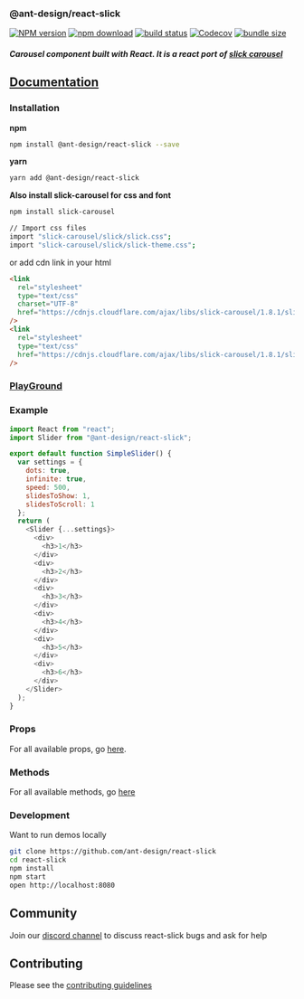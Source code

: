 ### @ant-design/react-slick

[![NPM version][npm-image]][npm-url]
[![npm download][download-image]][download-url]
[![build status][github-actions-image]][github-actions-url]
[![Codecov][codecov-image]][codecov-url]
[![bundle size][bundlephobia-image]][bundlephobia-url]

[npm-image]: http://img.shields.io/npm/v/@ant-design/react-slick.svg?style=flat-square
[npm-url]: http://npmjs.org/package/@ant-design/react-slick
[travis-image]: https://img.shields.io/travis/ant-design/react-slick/master?style=flat-square
[travis-url]: https://travis-ci.com/ant-design/react-slick
[github-actions-image]: https://github.com/ant-design/react-slick/workflows/CI/badge.svg
[github-actions-url]: https://github.com/ant-design/react-slick/actions
[codecov-image]: https://img.shields.io/codecov/c/github/ant-design/react-slick/master.svg?style=flat-square
[codecov-url]: https://app.codecov.io/gh/ant-design/react-slick
[david-url]: https://david-dm.org/ant-design/react-slick
[david-image]: https://david-dm.org/ant-design/react-slick/status.svg?style=flat-square
[david-dev-url]: https://david-dm.org/ant-design/react-slick?type=dev
[david-dev-image]: https://david-dm.org/ant-design/react-slick/dev-status.svg?style=flat-square
[download-image]: https://img.shields.io/npm/dm/@ant-design/react-slick.svg?style=flat-square
[download-url]: https://npmjs.org/package/@ant-design/react-slick
[bundlephobia-url]: https://bundlephobia.com/package/@ant-design/react-slick
[bundlephobia-image]: https://badgen.net/bundlephobia/minzip/@ant-design/react-slick
[dumi-url]: https://github.com/umijs/dumi
[dumi-image]: https://img.shields.io/badge/docs%20by-dumi-blue?style=flat-square

##### Carousel component built with React. It is a react port of [slick carousel](http://kenwheeler.github.io/slick/)

## [Documentation](http://react-slick.neostack.com)

### Installation

**npm**

```bash
npm install @ant-design/react-slick --save
```

**yarn**

```bash
yarn add @ant-design/react-slick
```

**Also install slick-carousel for css and font**

```bash
npm install slick-carousel

// Import css files
import "slick-carousel/slick/slick.css";
import "slick-carousel/slick/slick-theme.css";
```

or add cdn link in your html

```html
<link
  rel="stylesheet"
  type="text/css"
  charset="UTF-8"
  href="https://cdnjs.cloudflare.com/ajax/libs/slick-carousel/1.8.1/slick.min.css"
/>
<link
  rel="stylesheet"
  type="text/css"
  href="https://cdnjs.cloudflare.com/ajax/libs/slick-carousel/1.8.1/slick-theme.min.css"
/>
```

### [PlayGround](https://stackblitz.com/edit/vitejs-vite-ownrun?file=src%2FImageSlider.jsx)

### Example

```js
import React from "react";
import Slider from "@ant-design/react-slick";

export default function SimpleSlider() {
  var settings = {
    dots: true,
    infinite: true,
    speed: 500,
    slidesToShow: 1,
    slidesToScroll: 1
  };
  return (
    <Slider {...settings}>
      <div>
        <h3>1</h3>
      </div>
      <div>
        <h3>2</h3>
      </div>
      <div>
        <h3>3</h3>
      </div>
      <div>
        <h3>4</h3>
      </div>
      <div>
        <h3>5</h3>
      </div>
      <div>
        <h3>6</h3>
      </div>
    </Slider>
  );
}
```

### Props

For all available props, go [here](https://react-slick.neostack.com/docs/api/).

### Methods

For all available methods, go [here](https://react-slick.neostack.com/docs/api#methods)

### Development

Want to run demos locally

```bash
git clone https://github.com/ant-design/react-slick
cd react-slick
npm install
npm start
open http://localhost:8080
```

## Community

Join our [discord channel](https://discord.gg/z7stRE4Cyb) to discuss react-slick bugs and ask for help

## Contributing

Please see the [contributing guidelines](./CONTRIBUTING.md)
